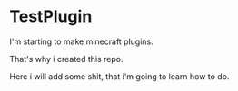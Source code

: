# TestPlugin
I'm starting to make minecraft plugins.

That's why i created this repo.

Here i will add some shit, that i'm going to learn how to do.
